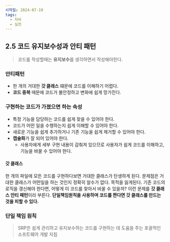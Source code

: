 ```yaml
---
시작일: 2024-07-19
tags:
  - 자바
  - 실전
---
```

## 2.5 코드 유지보수성과 안티 패턴
> 코드를 작성할때는 **유지보수**를 생각하면서 작성해야한다. 

### 안티패턴
- 한 개의 거대한 **갓 클래스** 떄문에 코드를 이해하기 어렵다.
- **코드 중복** 때문에 코드가 불안정하고 변화에 쉽게 망가진다.

### 구현하는 코드가 가졌으면 하는 속성
- 특정 기능을 담당하는 코드를 쉽게 찾을 수 있어야 한다.
- 코드가 어떤 일을 수행하는지 쉽게 이해할 수 있어야 한다.
- 새로운 기능을 쉽게 추가하거나 기존 기능을 쉽게 제거할 수 있어야 한다.
- **캡술화**가 잘 되어 있어야 한다.
	- 사용자에게 세부 구현 내용이 감춰져 있으므로 사용자가 쉽게 코드를 이해하고, 기능을 바꿀 수 있어야 한다.

#### 갓 클래스
한 개의 파일에 모든 코드를 구현하다보면 거대한 클래스가 탄생하게 된다.
문제점은 거대한 클래스가 어떤일을 하는 것인지 정확히 알수가 없다. 목적을 잃게된다.
기존 코드의 로직을 갱신해야 한다면, 어떻게 이 코드를 찾아서 바꿀 수 있을까? 이런 문제를 **갓 클래스 안티 패턴**이라 부른다. **단일책임원칙을 사용하며 코드를 짠다면 갓 클래스를 만드는 것을 피할 수 있다.**


### 단일 책임 원칙
> SRP은 쉽게 관리하고 유지보수하는 코드를 구현하는 데 도움을 주는 포괄적인 소프트웨어 개발 지침

